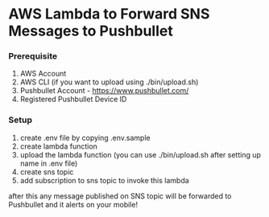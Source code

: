 # AWS Lambda to Forward SNS Messages to Pushbullet


### Prerequisite

1. AWS Account
2. AWS CLI (if you want to upload using ./bin/upload.sh)
3. Pushbullet Account - https://www.pushbullet.com/
4. Registered Pushbullet Device ID

### Setup

1. create .env file by copying .env.sample
2. create lambda function
3. upload the lambda function (you can use ./bin/upload.sh after setting up name in .env file)
4. create sns topic
5. add subscription to sns topic to invoke this lambda

after this any message published on SNS topic will be forwarded to Pushbullet and it alerts on your mobile!

